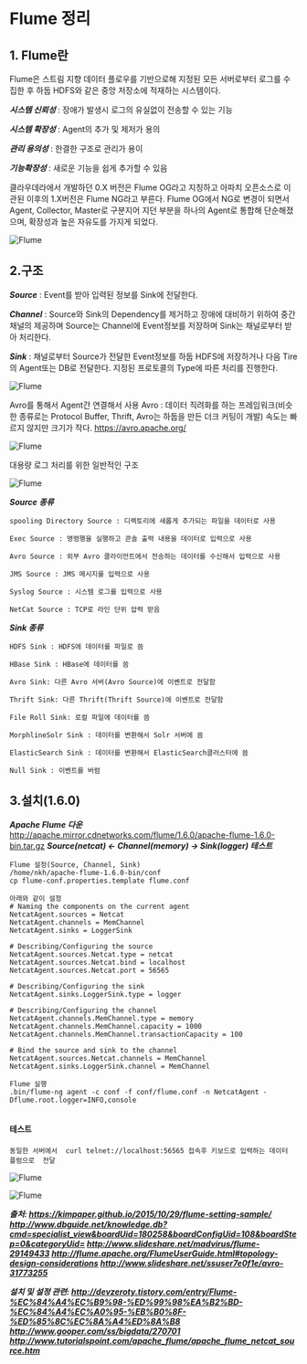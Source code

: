 # Flume 정리
## 1. Flume란
Flume은 스트림 지향 데이터 플로우를 기반으로해 지정된 모든 서버로부터 로그를 수집한 후 하둡 HDFS와 같은 중앙 저장소에 적재하는 시스템이다.


***시스템 신뢰성*** : 장애가 발생시 로그의 유실없이 전송할 수 있는 기능

***시스템 확장성*** : Agent의 추가 및 제저가 용의

***관리 용의성*** : 한결한 구조로 관리가 용이

***기능확장성*** :  새로운 기능을 쉽게 추가할 수 있음

클라우데라에서 개발하던 0.X 버전은 Flume OG라고 지칭하고 아파치 오픈소스로 이관된 이후의 1.X버전은 Flume NG라고 부른다. Flume OG에서 NG로 변경이 되면서 Agent, Collector, Master로 구분지어 지던 부분을 하나의 Agent로 통합해 단순해졌으며, 확장성과 높은 자유도를 가지게 되었다.

![Flume](https://github.com/namgunghyeon/wiki/blob/master/images/flume/%EC%8A%A4%ED%81%AC%EB%A6%B0%EC%83%B7%202016-10-30%20%EC%98%A4%ED%9B%84%2010.02.28.png?raw=true)


## 2.구조

***Source*** : Event를 받아 입력된 정보를 Sink에 전달한다.

***Channel*** : Source와 Sink의 Dependency를 제거하고 장애에 대비하기 위하여 중간 채널의 제공하며 Source는 Channel에 Event정보를 저장하며 Sink는 채널로부터 받아 처리한다.

***Sink*** : 채널로부터 Source가 전달한 Event정보를 하둡 HDFS에 저장하거나 다음 Tire의 Agent또는 DB로 전달한다. 지정된 프로토콜의 Type에 따른 처리를 진행한다.

![Flume](https://github.com/namgunghyeon/wiki/blob/master/images/flume/%EC%8A%A4%ED%81%AC%EB%A6%B0%EC%83%B7%202016-10-30%20%EC%98%A4%ED%9B%84%2010.02.38.png?raw=true)

Avro를 통해서 Agent간 연결해서 사용
Avro : 데이터 직려화를 하는 프레임워크(비슷한 종류로는 Protocol Buffer, Thrift, Avro는 하둡을 만든 더크 커팅이 개발) 속도는 빠르지 않지만 크기가 작다.
https://avro.apache.org/

![Flume](https://github.com/namgunghyeon/wiki/blob/master/images/flume/%EC%8A%A4%ED%81%AC%EB%A6%B0%EC%83%B7%202016-10-30%20%EC%98%A4%ED%9B%84%2010.02.42.png?raw=true)


대용량 로그 처리를 위한 일반적인 구조

![Flume](https://github.com/namgunghyeon/wiki/blob/master/images/flume/%EC%8A%A4%ED%81%AC%EB%A6%B0%EC%83%B7%202016-10-30%20%EC%98%A4%ED%9B%84%2010.02.47.png?raw=true)



***Source 종류***
```
spooling Directory Source : 디렉토리에 새롭게 추가되는 파일을 데이터로 사용

Exec Source : 명령행을 실행하고 콘솔 출력 내용을 데이터로 입력으로 사용

Avro Source : 외부 Avro 클라이언트에서 전송하는 데이터를 수신해서 입력으로 사용

JMS Source : JMS 메시지를 입력으로 사용

Syslog Source : 시스템 로그를 입력으로 사용

NetCat Source : TCP로 라인 단위 압력 받음
```

***Sink 종류***

```
HDFS Sink : HDFS에 데이터를 파일로 씀

HBase Sink : HBase에 데이터를 씀

Avro Sink: 다른 Avro 서버(Avro Source)에 이벤트로 전달함

Thrift Sink: 다른 Thrift(Thrift Source)에 이벤트로 전달함

File Roll Sink: 로컬 파일에 데이터를 씀

MorphlineSolr Sink : 데이터를 변환해서 Solr 서버에 씀

ElasticSearch Sink : 데이터를 변환해서 ElasticSearch클러스터에 씀

Null Sink : 이벤트를 버럼
```


## 3.설치(1.6.0)

***Apache Flume 다운***
http://apache.mirror.cdnetworks.com/flume/1.6.0/apache-flume-1.6.0-bin.tar.gz
***Source(netcat) <- Channel(memory) -> Sink(logger) 테스트***

```
Flume 설정(Source, Channel, Sink)
/home/nkh/apache-flume-1.6.0-bin/conf
cp flume-conf.properties.template flume.conf

아래와 같이 설정
# Naming the components on the current agent
NetcatAgent.sources = Netcat
NetcatAgent.channels = MemChannel
NetcatAgent.sinks = LoggerSink

# Describing/Configuring the source
NetcatAgent.sources.Netcat.type = netcat
NetcatAgent.sources.Netcat.bind = localhost
NetcatAgent.sources.Netcat.port = 56565

# Describing/Configuring the sink
NetcatAgent.sinks.LoggerSink.type = logger

# Describing/Configuring the channel
NetcatAgent.channels.MemChannel.type = memory
NetcatAgent.channels.MemChannel.capacity = 1000
NetcatAgent.channels.MemChannel.transactionCapacity = 100

# Bind the source and sink to the channel
NetcatAgent.sources.Netcat.channels = MemChannel
NetcatAgent.sinks.LoggerSink.channel = MemChannel

Flume 실행
.bin/flume-ng agent -c conf -f conf/flume.conf -n NetcatAgent -Dflume.root.logger=INFO,console


```

#### 테스트
```
동일한 서버에서  curl telnet://localhost:56565 접속후 키보드로 입력하는 데이터 플럼으로  전달
```

![Flume](https://github.com/namgunghyeon/wiki/blob/master/images/flume/%EC%8A%A4%ED%81%AC%EB%A6%B0%EC%83%B7%202016-10-30%20%EC%98%A4%ED%9B%84%2010.02.57.png?raw=true)

![Flume](https://github.com/namgunghyeon/wiki/blob/master/images/flume/%EC%8A%A4%ED%81%AC%EB%A6%B0%EC%83%B7%202016-10-30%20%EC%98%A4%ED%9B%84%2010.03.02.png?raw=true)

***출처:
https://kimpaper.github.io/2015/10/29/flume-setting-sample/
http://www.dbguide.net/knowledge.db?cmd=specialist_view&boardUid=180258&boardConfigUid=108&boardStep=0&categoryUid=
http://www.slideshare.net/madvirus/flume-29149433
http://flume.apache.org/FlumeUserGuide.html#topology-design-considerations
http://www.slideshare.net/ssuser7e0f1e/avro-31773255***

***설치 및 설정 관련:
http://devzeroty.tistory.com/entry/Flume-%EC%84%A4%EC%B9%98-%ED%99%98%EA%B2%BD-%EC%84%A4%EC%A0%95-%EB%B0%8F-%ED%85%8C%EC%8A%A4%ED%8A%B8
http://www.gooper.com/ss/bigdata/270701
http://www.tutorialspoint.com/apache_flume/apache_flume_netcat_source.htm***
